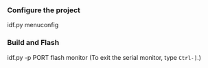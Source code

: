 ### Configure the project
idf.py menuconfig
### Build and Flash
idf.py -p PORT flash monitor
(To exit the serial monitor, type ``Ctrl-]``.)
